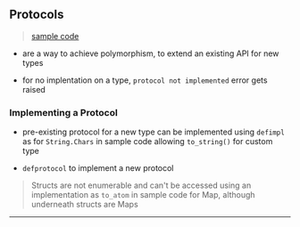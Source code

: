 
## Protocols

> [sample code](p30_protocols.exs)

* are a way to achieve polymorphism, to extend an existing API for new types

* for no implentation on a type, `protocol not implemented` error gets raised


### Implementing a Protocol

* pre-existing protocol for a new type can be implemented using `defimpl` as for `String.Chars` in sample code allowing `to_string()` for custom type

* `defprotocol` to implement a new protocol

> Structs are not enumerable and can't be accessed using an implementation as `to_atom` in sample code for Map, although underneath structs are Maps

---
